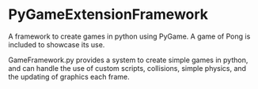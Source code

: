 # PyGameExtensionFramework
A framework to create games in python using PyGame. A game of Pong is included to showcase its use.

GameFramework.py provides a system to create simple games in python, and can handle the use of custom scripts, collisions, simple physics, and the updating of graphics each frame. 
